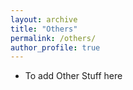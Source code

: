 ```yaml
---
layout: archive
title: "Others"
permalink: /others/
author_profile: true
---
```


- To add Other Stuff here
